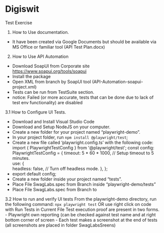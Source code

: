 # Digiswit
Test Exercise

1. How to Use documentation.
- It have been created via Google Documents but should be available via MS Office or familiar tool (API Test Plan.docx)
  
2. How to Use API Automation
- Download SoapUI from Corporate site https://www.soapui.org/tools/soapui
- Install the package
- Open XML from branch by SoapUI tool (API-Automation-soapui-project.xml)
- Tests can be run from TestSuite section.
- notice: Failed (or more accurate, tests that can be done due to lack of test env functionality) are disabled
  
3.1 How to Configure UI Tests.
 - Download and Install Visual Studio Code
 - Download and Setup NodeJS on your computer.
 - Create a new folder for your project named “playwright-demo”.
 - In your project folder, run `npm install @playwright/test`;
 - Create a new file called ‘playwright.config.ts’ with the following code:
     import { PlaywrightTestConfig } from '@playwright/test';
     const config: PlaywrightTestConfig = {
       timeout: 5 * 60 * 1000, // Setup timeout to 5 minutes.  
     use: {    
     headless: false, // Turn off headless mode.
     },
     };
  - export default config;
  - Create a new folder inside your project named “tests”.
  - Place File SwagLabs.spec from Branch inside “playwright-demo/tests”
  - Place File SwagLabs.spec from Branch to
    
 3.2 How to run and verify UI tests
  From the playwright-demo directory, run the following command: `npx playwright test` OR use right click on code with Run Tests in Current File
    Test execution proof are present in two forms.
      - Playwright own reporting (can be checked against test name and at right bottom corner of screen
      - Each test makes a screenshot at the end of tests (all screenshots are placed in folder SwagLabsSreens)
